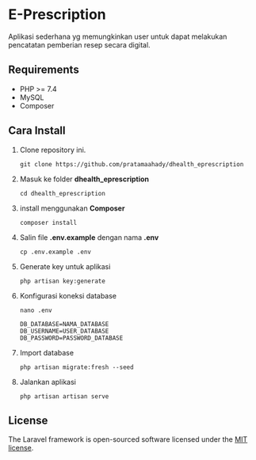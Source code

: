 # E-Prescription

Aplikasi sederhana yg memungkinkan user untuk dapat melakukan pencatatan pemberian resep secara digital.

## Requirements
- PHP >= 7.4
- MySQL
- Composer

## Cara Install


1. Clone repository ini.

    ````
    git clone https://github.com/pratamaahady/dhealth_eprescription
    ````

2. Masuk ke folder <b>dhealth_eprescription</b>
    ````
    cd dhealth_eprescription
    ````

3. install menggunakan <b>Composer</b>
    ````
    composer install
    ````

4. Salin file <b>.env.example</b> dengan nama <b>.env</b>
    ````
    cp .env.example .env
    ````

5. Generate key untuk aplikasi
    ````
    php artisan key:generate
    ````

6. Konfigurasi koneksi database
    ````
    nano .env
    ````

    ````
    DB_DATABASE=NAMA_DATABASE
    DB_USERNAME=USER_DATABASE
    DB_PASSWORD=PASSWORD_DATABASE
    ````

7. Import database
    ````
    php artisan migrate:fresh --seed
    ````

8. Jalankan aplikasi
    ````
    php artisan artisan serve
    ````

## License

The Laravel framework is open-sourced software licensed under the [MIT license](https://opensource.org/licenses/MIT).

